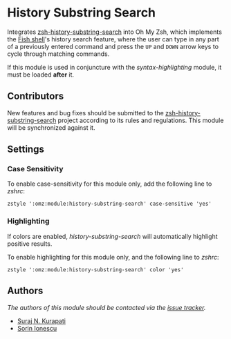 History Substring Search
========================

Integrates [zsh-history-substring-search][1] into Oh My Zsh, which implements
the [Fish shell][2]'s history search feature, where the user can type in any
part of a previously entered command and press the `UP` and `DOWN` arrow keys
to cycle through matching commands.

If this module is used in conjuncture with the *syntax-highlighting* module, it
must be loaded **after** it.

Contributors
------------

New features and bug fixes should be submitted to the
[zsh-history-substring-search][1] project according to its rules and
regulations. This module will be synchronized against it.

Settings
--------

### Case Sensitivity

To enable case-sensitivity for this module only, add the following line to
*zshrc*:

    zstyle ':omz:module:history-substring-search' case-sensitive 'yes'

### Highlighting

If colors are enabled, *history-substring-search* will automatically highlight
positive results.

To enable highlighting for this module only, and the following line to *zshrc*:

    zstyle ':omz:module:history-substring-search' color 'yes'

Authors
-------

*The authors of this module should be contacted via the [issue tracker][3].*

  - [Suraj N. Kurapati](https://github.com/sunaku)
  - [Sorin Ionescu](https://github.com/sorin-ionescu)

[1]: https://github.com/zsh-users/zsh-history-substring-search
[2]: http://fishshell.com
[3]: https://github.com/sorin-ionescu/oh-my-zsh/issues

